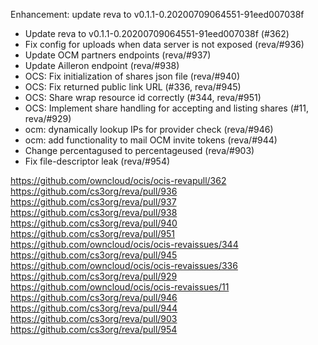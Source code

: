Enhancement: update reva to v0.1.1-0.20200709064551-91eed007038f

-   Update reva to v0.1.1-0.20200709064551-91eed007038f (#362)
-   Fix config for uploads when data server is not exposed (reva/#936)
-   Update OCM partners endpoints (reva/#937)
-   Update Ailleron endpoint (reva/#938)
-   OCS: Fix initialization of shares json file (reva/#940)
-   OCS: Fix returned public link URL (#336, reva/#945)
-   OCS: Share wrap resource id correctly (#344, reva/#951)
-   OCS: Implement share handling for accepting and listing shares (#11, reva/#929)
-   ocm: dynamically lookup IPs for provider check (reva/#946)
-   ocm: add functionality to mail OCM invite tokens (reva/#944)
-   Change percentagused to percentageused (reva/#903)
-   Fix file-descriptor leak (reva/#954)

<https://github.com/owncloud/ocis/ocis-revapull/362>
<https://github.com/cs3org/reva/pull/936>
<https://github.com/cs3org/reva/pull/937>
<https://github.com/cs3org/reva/pull/938>
<https://github.com/cs3org/reva/pull/940>
<https://github.com/cs3org/reva/pull/951>
<https://github.com/owncloud/ocis/ocis-revaissues/344>
<https://github.com/cs3org/reva/pull/945>
<https://github.com/owncloud/ocis/ocis-revaissues/336>
<https://github.com/cs3org/reva/pull/929>
<https://github.com/owncloud/ocis/ocis-revaissues/11>
<https://github.com/cs3org/reva/pull/946>
<https://github.com/cs3org/reva/pull/944>
<https://github.com/cs3org/reva/pull/903>
<https://github.com/cs3org/reva/pull/954>
